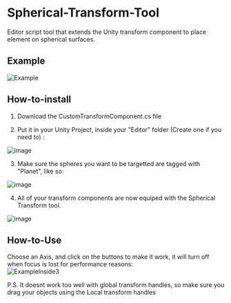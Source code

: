 # Spherical-Transform-Tool
Editor script tool that extends the Unity transform component to place element on spherical surfaces.

## Example
![Example](https://user-images.githubusercontent.com/73894693/224733608-1ef22a40-e318-48d6-be9c-c8951da7131e.gif)

## How-to-install
1. Download the CustomTransformComponent.cs file  

2. Put it in your Unity Project, inside your "Editor" folder (Create one if you need to) :  

![image](https://user-images.githubusercontent.com/73894693/224735433-52cc57b9-f760-4f15-8216-707ad4e8d82d.png)  

3. Make sure the spheres you want to be targetted are tagged with "Planet", like so:  

![image](https://user-images.githubusercontent.com/73894693/224735883-c38e3f44-67a4-4d1c-a6bc-0529261722d9.png)  

4. All of your transform components are now equiped with the Spherical Transform tool.  

![image](https://user-images.githubusercontent.com/73894693/224734663-a478af44-4a98-49f5-8c12-879869d3ce64.png)  
  
  
## How-to-Use
Choose an Axis, and click on the buttons to make it work, it will turn off when focus is lost for performance reasons:  
![ExampleInside3](https://user-images.githubusercontent.com/73894693/224739007-99a10506-c253-41ed-8b2c-c19ae455401a.gif) 
  
P.S. It doesnt work too well with global transform handles, so make sure you drag your objects using the Local transform handles


